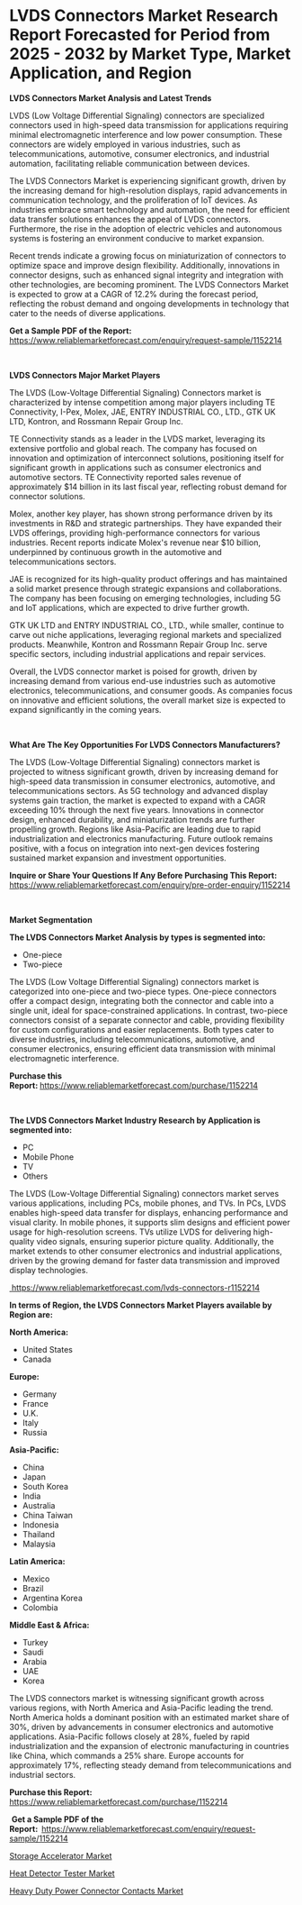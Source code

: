 <p><h1>LVDS Connectors Market Research Report Forecasted for Period from 2025 -  2032 by Market Type, Market Application, and Region</h1></p><p><strong>LVDS Connectors Market Analysis and Latest Trends</strong></p>
<p><p>LVDS (Low Voltage Differential Signaling) connectors are specialized connectors used in high-speed data transmission for applications requiring minimal electromagnetic interference and low power consumption. These connectors are widely employed in various industries, such as telecommunications, automotive, consumer electronics, and industrial automation, facilitating reliable communication between devices.</p><p>The LVDS Connectors Market is experiencing significant growth, driven by the increasing demand for high-resolution displays, rapid advancements in communication technology, and the proliferation of IoT devices. As industries embrace smart technology and automation, the need for efficient data transfer solutions enhances the appeal of LVDS connectors. Furthermore, the rise in the adoption of electric vehicles and autonomous systems is fostering an environment conducive to market expansion.</p><p>Recent trends indicate a growing focus on miniaturization of connectors to optimize space and improve design flexibility. Additionally, innovations in connector designs, such as enhanced signal integrity and integration with other technologies, are becoming prominent. The LVDS Connectors Market is expected to grow at a CAGR of 12.2% during the forecast period, reflecting the robust demand and ongoing developments in technology that cater to the needs of diverse applications.</p></p>
<p><strong>Get a Sample PDF of the Report:&nbsp;</strong> <a href="https://www.reliablemarketforecast.com/enquiry/request-sample/1152214?utm_campaign=1110&utm_medium=2&utm_source=Github&utm_content=ia&utm_term=11022025&utm_id=lvds-connectors">https://www.reliablemarketforecast.com/enquiry/request-sample/1152214</a></p>
<p>&nbsp;</p>
<p><strong>LVDS Connectors Major Market Players</strong></p>
<p><p>The LVDS (Low-Voltage Differential Signaling) Connectors market is characterized by intense competition among major players including TE Connectivity, I-Pex, Molex, JAE, ENTRY INDUSTRIAL CO., LTD., GTK UK LTD, Kontron, and Rossmann Repair Group Inc. </p><p>TE Connectivity stands as a leader in the LVDS market, leveraging its extensive portfolio and global reach. The company has focused on innovation and optimization of interconnect solutions, positioning itself for significant growth in applications such as consumer electronics and automotive sectors. TE Connectivity reported sales revenue of approximately $14 billion in its last fiscal year, reflecting robust demand for connector solutions.</p><p>Molex, another key player, has shown strong performance driven by its investments in R&D and strategic partnerships. They have expanded their LVDS offerings, providing high-performance connectors for various industries. Recent reports indicate Molex's revenue near $10 billion, underpinned by continuous growth in the automotive and telecommunications sectors.</p><p>JAE is recognized for its high-quality product offerings and has maintained a solid market presence through strategic expansions and collaborations. The company has been focusing on emerging technologies, including 5G and IoT applications, which are expected to drive further growth. </p><p>GTK UK LTD and ENTRY INDUSTRIAL CO., LTD., while smaller, continue to carve out niche applications, leveraging regional markets and specialized products. Meanwhile, Kontron and Rossmann Repair Group Inc. serve specific sectors, including industrial applications and repair services.</p><p>Overall, the LVDS connector market is poised for growth, driven by increasing demand from various end-use industries such as automotive electronics, telecommunications, and consumer goods. As companies focus on innovative and efficient solutions, the overall market size is expected to expand significantly in the coming years.</p></p>
<p>&nbsp;</p>
<p><strong>What Are The Key Opportunities For LVDS Connectors Manufacturers?</strong></p>
<p><p>The LVDS (Low-Voltage Differential Signaling) connectors market is projected to witness significant growth, driven by increasing demand for high-speed data transmission in consumer electronics, automotive, and telecommunications sectors. As 5G technology and advanced display systems gain traction, the market is expected to expand with a CAGR exceeding 10% through the next five years. Innovations in connector design, enhanced durability, and miniaturization trends are further propelling growth. Regions like Asia-Pacific are leading due to rapid industrialization and electronics manufacturing. Future outlook remains positive, with a focus on integration into next-gen devices fostering sustained market expansion and investment opportunities.</p></p>
<p><strong>Inquire or Share Your Questions If Any Before Purchasing This Report:</strong> <a href="https://www.reliablemarketforecast.com/enquiry/pre-order-enquiry/1152214?utm_campaign=1110&utm_medium=2&utm_source=Github&utm_content=ia&utm_term=11022025&utm_id=lvds-connectors">https://www.reliablemarketforecast.com/enquiry/pre-order-enquiry/1152214</a></p>
<p>&nbsp;</p>
<p><strong>Market Segmentation</strong></p>
<p><strong>The LVDS Connectors Market Analysis by types is segmented into:</strong></p>
<p><ul><li>One-piece</li><li>Two-piece</li></ul></p>
<p><p>The LVDS (Low Voltage Differential Signaling) connectors market is categorized into one-piece and two-piece types. One-piece connectors offer a compact design, integrating both the connector and cable into a single unit, ideal for space-constrained applications. In contrast, two-piece connectors consist of a separate connector and cable, providing flexibility for custom configurations and easier replacements. Both types cater to diverse industries, including telecommunications, automotive, and consumer electronics, ensuring efficient data transmission with minimal electromagnetic interference.</p></p>
<p><strong>Purchase this Report:&nbsp;</strong><a href="https://www.reliablemarketforecast.com/purchase/1152214?utm_campaign=1110&utm_medium=2&utm_source=Github&utm_content=ia&utm_term=11022025&utm_id=lvds-connectors">https://www.reliablemarketforecast.com/purchase/1152214</a></p>
<p>&nbsp;</p>
<p><strong>The LVDS Connectors Market Industry Research by Application is segmented into:</strong></p>
<p><ul><li>PC</li><li>Mobile Phone</li><li>TV</li><li>Others</li></ul></p>
<p><p>The LVDS (Low-Voltage Differential Signaling) connectors market serves various applications, including PCs, mobile phones, and TVs. In PCs, LVDS enables high-speed data transfer for displays, enhancing performance and visual clarity. In mobile phones, it supports slim designs and efficient power usage for high-resolution screens. TVs utilize LVDS for delivering high-quality video signals, ensuring superior picture quality. Additionally, the market extends to other consumer electronics and industrial applications, driven by the growing demand for faster data transmission and improved display technologies.</p></p>
<p><a href="https://www.reliablemarketforecast.com/lvds-connectors-r1152214?utm_campaign=1110&utm_medium=2&utm_source=Github&utm_content=ia&utm_term=11022025&utm_id=lvds-connectors">&nbsp;https://www.reliablemarketforecast.com/lvds-connectors-r1152214</a></p>
<p><strong>In terms of Region, the LVDS Connectors Market Players available by Region are:</strong></p>
<p>
    <p> <strong> North America: </strong>
        <ul>
            <li>United States</li>
            <li>Canada</li>
        </ul>
        </p> 
    <p> <strong> Europe: </strong>
        <ul>
            <li>Germany</li>
            <li>France</li>
            <li>U.K.</li>
            <li>Italy</li>
            <li>Russia</li>
        </ul>
        </p> 
    <p> <strong> Asia-Pacific: </strong>
        <ul>
            <li>China</li>
            <li>Japan</li>
            <li>South Korea</li>
            <li>India</li>
            <li>Australia</li>
            <li>China Taiwan</li>
            <li>Indonesia</li>
            <li>Thailand</li>
            <li>Malaysia</li>
        </ul>
        </p> 
    <p> <strong> Latin America: </strong>
        <ul>
            <li>Mexico</li>
            <li>Brazil</li>
            <li>Argentina Korea</li>
            <li>Colombia</li>
        </ul>
        </p> 
    <p> <strong> Middle East & Africa: </strong>
        <ul>
            <li>Turkey</li>
            <li>Saudi</li>
            <li>Arabia</li>
            <li>UAE</li>
            <li>Korea</li>
        </ul>
    </p>
    </p>
<p><p>The LVDS connectors market is witnessing significant growth across various regions, with North America and Asia-Pacific leading the trend. North America holds a dominant position with an estimated market share of 30%, driven by advancements in consumer electronics and automotive applications. Asia-Pacific follows closely at 28%, fueled by rapid industrialization and the expansion of electronic manufacturing in countries like China, which commands a 25% share. Europe accounts for approximately 17%, reflecting steady demand from telecommunications and industrial sectors.</p></p>
<p><strong>Purchase this Report: </strong><a href="https://www.reliablemarketforecast.com/purchase/1152214?utm_campaign=1110&utm_medium=2&utm_source=Github&utm_content=ia&utm_term=11022025&utm_id=lvds-connectors">https://www.reliablemarketforecast.com/purchase/1152214</a></p>
<p>&nbsp;<strong>Get a Sample PDF of the Report:&nbsp;&nbsp;</strong><a href="https://www.reliablemarketforecast.com/enquiry/request-sample/1152214?utm_campaign=1110&utm_medium=2&utm_source=Github&utm_content=ia&utm_term=11022025&utm_id=lvds-connectors">https://www.reliablemarketforecast.com/enquiry/request-sample/1152214</a></p>
<p><strong></strong></p>
<p><p><a href="https://github.com/merkinedry7b/Market-Research-Report-List-1/blob/main/storage-accelerator-market.md?utm_campaign=1110&utm_medium=2&utm_source=Github&utm_content=ia&utm_term=11022025&utm_id=lvds-connectors">Storage Accelerator Market</a></p><p><a href="https://github.com/tatroseraypi/Market-Research-Report-List-1/blob/main/heat-detector-tester-market.md?utm_campaign=1110&utm_medium=2&utm_source=Github&utm_content=ia&utm_term=11022025&utm_id=lvds-connectors">Heat Detector Tester Market</a></p><p><a href="https://github.com/WillieWoodard/Market-Research-Report-List-7/blob/main/heavy-duty-power-connector-contacts-market.md?utm_campaign=1110&utm_medium=2&utm_source=Github&utm_content=ia&utm_term=11022025&utm_id=lvds-connectors">Heavy Duty Power Connector Contacts Market</a></p></p>